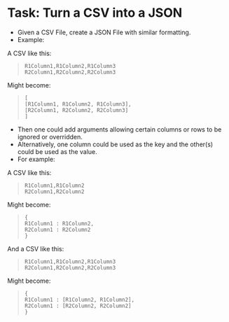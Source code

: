 Task: Turn a CSV into a JSON
============================

* Given a CSV File, create a JSON File with similar formatting.
* Example:

A CSV like this:
>`R1Column1,R1Column2,R1Column3`<br>
`R2Column1,R2Column2,R2Column3`

Might become:
>`[` <br>
`[R1Column1, R1Column2, R1Column3],`<br>
`[R2Column1, R2Column2, R2Column3]`<br>
`]`

* Then one could add arguments allowing certain columns or rows to be ignored or overridden.
* Alternatively, one column could be used as the key and the other(s) could be used as the value.
* For example:

A CSV like this:
>`R1Column1,R1Column2`<br>
`R2Column1,R2Column2`

Might become:
>`{` <br>
`R1Column1 : R1Column2,`<br>
`R2Column1 : R2Column2`<br>
`}`

And a CSV like this:
>`R1Column1,R1Column2,R1Column3`<br>
`R2Column1,R2Column2,R2Column3`

Might become:
>`{` <br>
`R1Column1 : [R1Column2, R1Column2],`<br>
`R2Column1 : [R2Column2, R2Column2]`<br>
`}`